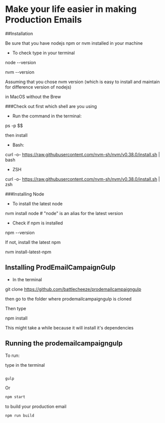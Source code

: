 # Make your life easier in making Production Emails

##Installation

Be sure that you have nodejs npm or nvm installed in your machine

- To check type in your terminal

node --version

nvm --version

Assuming that you chose nvm version (which is easy to install and maintain for difference version of nodejs)

in MacOS without the Brew

###Check out first which shell are you using

- Run the command in the terminal:

ps -p $$

then install

- Bash:

curl -o- https://raw.githubusercontent.com/nvm-sh/nvm/v0.38.0/install.sh | bash

- ZSH

curl -o- https://raw.githubusercontent.com/nvm-sh/nvm/v0.38.0/install.sh | zsh

###Installing Node

- To install the latest node

nvm install node # "node" is an alias for the latest version

- Check if npm is installed

npm --version

If not, install the latest npm

nvm install-latest-npm

## Installing ProdEmailCampaignGulp

- In the terminal

git clone https://github.com/battlecheeze/prodemailcampaigngulp

then go to the folder where prodemailcampaigngulp is cloned

Then type

npm install 

This might take a while because it will install it's dependencies

## Running the prodemailcampaigngulp

To run:

type in the terminal 

```bash

gulp

```
Or

```zsh
npm start
```

to build your production email

```zsh
npm run build
```



